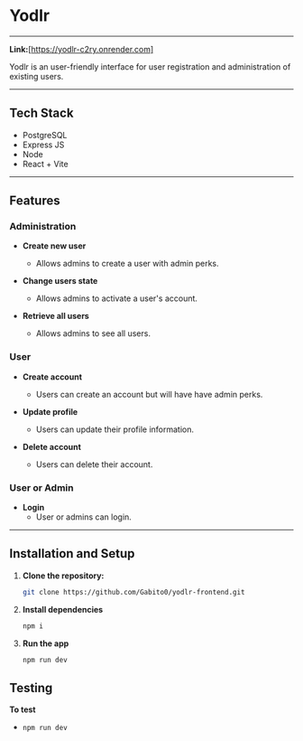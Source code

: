 # Yodlr

---

**Link:**[https://yodlr-c2ry.onrender.com]

Yodlr is an user-friendly interface for user registration and administration of existing users.

---

## Tech Stack

- PostgreSQL
- Express JS
- Node
- React + Vite

---

## Features

### Administration

- **Create new user**
  - Allows admins to create a user with admin perks.
- **Change users state**

  - Allows admins to activate a user's account.

- **Retrieve all users**
  - Allows admins to see all users.

### User

- **Create account**

  - Users can create an account but will have have admin perks.

- **Update profile**

  - Users can update their profile information.

- **Delete account**
  - Users can delete their account.

### User or Admin

- **Login**
  - User or admins can login.

---

## Installation and Setup

1. **Clone the repository:**

   ```bash
   git clone https://github.com/Gabito0/yodlr-frontend.git
   ```

2. **Install dependencies**

   ```bash
   npm i
   ```

3. **Run the app**

   ```bash
   npm run dev
   ```

## Testing

**To test**

- `npm run dev`
